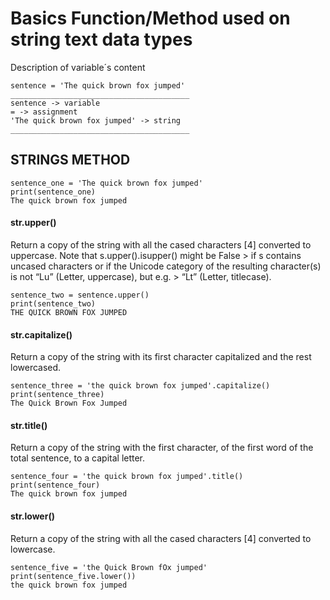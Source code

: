 <h1>Basics Function/Method used on string text data types</h1>

Description of variable´s content

    sentence = 'The quick brown fox jumped'
    ________________________________________
    sentence -> variable
    = -> assignment
    'The quick brown fox jumped' -> string
    ________________________________________


<h2>STRINGS METHOD</h2>

    sentence_one = 'The quick brown fox jumped' 
    print(sentence_one)  
    The quick brown fox jumped
    
<h4>str.upper()</h4>
Return a copy of the string with all the cased characters [4] converted to uppercase. 
Note that s.upper().isupper() might be False > if s contains uncased characters or if the Unicode category of the resulting character(s)
is not “Lu” (Letter, uppercase), but e.g. > “Lt” (Letter, titlecase).

    sentence_two = sentence.upper()                                    
    print(sentence_two)
    THE QUICK BROWN FOX JUMPED
    
<h4>str.capitalize()</h4>
Return a copy of the string with its first character capitalized and the rest lowercased.

    sentence_three = 'the quick brown fox jumped'.capitalize()          
    print(sentence_three)  
    The Quick Brown Fox Jumped

<h4>str.title()</h4>
Return a copy of the string with the first character, of the first word of the total sentence, to a  capital letter.

    sentence_four = 'the quick brown fox jumped'.title()
    print(sentence_four)
    The quick brown fox jumped
    
<h4>str.lower()</h4>
Return a copy of the string with all the cased characters [4] converted to lowercase.

    sentence_five = 'the Quick Brown fOx jumped'
    print(sentence_five.lower())
    the quick brown fox jumped
    


